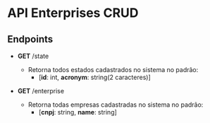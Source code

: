 # API Enterprises CRUD

## Endpoints
 - **GET** /state
   - Retorna todos estados cadastrados no sistema no padrão:
     - [**id**: int, **acronym**: string(2 caracteres)]

 - **GET** /enterprise
   - Retorna todas empresas cadastradas no sistema no padrão:
     - [**cnpj**: string, **name**: string]